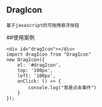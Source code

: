 ## DragIcon
```
基于javascript的可拖拽悬浮按钮
```

##使用案例
```
<div id="dragIcon"></div>
import dragIcon from "DragIcon"
new DragIcon({
	el: '#dragIcon',
	top: '100px',
	left: '100px',
	onClick: () => {
		console.log("我是点击事件")
	}
});
```